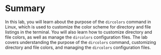 # Summary

In this lab, you will learn about the purpose of the `dircolors` command in Linux, which is used to customize the color scheme for directory and file listings in the terminal. You will also learn how to customize directory and file colors, as well as manage the `dircolors` configuration files. The lab covers understanding the purpose of the `dircolors` command, customizing directory and file colors, and managing the `dircolors` configuration files.

